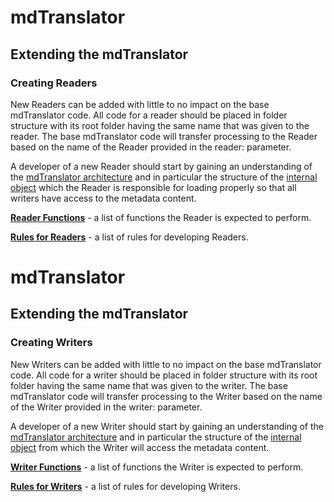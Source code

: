 # mdTranslator

## Extending the mdTranslator

### Creating Readers

New Readers can be added with little to no impact on the base mdTranslator code. All code for a reader should be placed in folder structure with its root folder having the same name that was given to the reader.  The base mdTranslator code will transfer processing to the Reader based on the name of the Reader provided in the reader: parameter.  

A developer of a new Reader should start by gaining an understanding of the [mdTranslator architecture](../mdtranslator/translatorArchitecture.md) and in particular the structure of the [internal object](../mdtranslator/internalObject.md) which the Reader is responsible for loading properly so that all writers have access to the metadata content.

[__Reader Functions__](../mdtranslator/readerFunctions.md) - a list of functions the Reader is expected to perform. 

[__Rules for Readers__](../mdtranslator/readerRules.md) - a list of rules for developing Readers. 

# mdTranslator

## Extending the mdTranslator

### Creating Writers

New Writers can be added with little to no impact on the base mdTranslator code. All code for a writer should be placed in folder structure with its root folder having the same name that was given to the writer.  The base mdTranslator code will transfer processing to the Writer based on the name of the Writer provided in the writer: parameter.  

A developer of a new Writer should start by gaining an understanding of the [mdTranslator architecture](../mdtranslator/translatorArchitecture.md) and in particular the structure of the [internal object](../mdtranslator/internalObject.md) from which the Writer will access the metadata content.

[__Writer Functions__](../mdtranslator/writerFunctions.md) - a list of functions the Writer is expected to perform. 

[__Rules for Writers__](../mdtranslator/writerRules.md) - a list of rules for developing Writers. 

